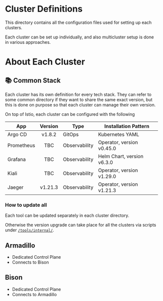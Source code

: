 # Cluster Definitions

This directory contains all the configuration files used for setting up each clusters.

Each cluster can be set up individually, and also multicluster setup is done in various approaches.

# About Each Cluster

## 📚 Common Stack

Each cluster has its own definition for every tech stack. They can refer to some common directory if they want to share the same exact version, but this is done on purpose so that each cluster can manage their own version.

On top of Istio, each cluster can be configured with the following

| App        | Version | Type          | Installation Pattern       |
| ---------- | :-----: | ------------- | -------------------------- |
| Argo CD    | v1.8.2  | GitOps        | Kubernetes YAML            |
| Prometheus |   TBC   | Observability | Operator, version v0.45.0  |
| Grafana    |   TBC   | Observability | Helm Chart, version v6.3.0 |
| Kiali      |   TBC   | Observability | Operator, version v1.29.0  |
| Jaeger     | v1.21.3 | Observability | Operator, version v1.21.3  |

### How to update all

Each tool can be updated separately in each cluster directory.

Otherwise the version upgrade can take place for all the clusters via scripts under [`/tools/internal/`](https://github.com/rytswd/get-istio-multicluster/tree/main/tools/internal).

## Armadillo

- Dedicated Control Plane
- Connects to Bison

## Bison

- Dedicated Control Plane
- Connects to Armadillo
